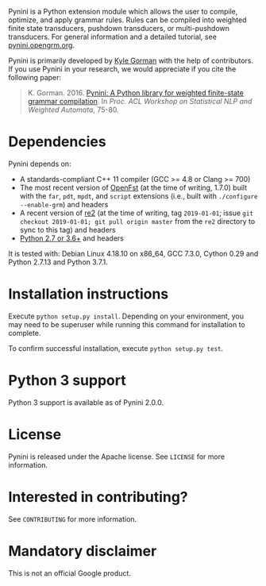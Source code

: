 Pynini is a Python extension module which allows the user to compile,
optimize, and apply grammar rules. Rules can be compiled into weighted
finite state transducers, pushdown transducers, or multi-pushdown
transducers. For general information and a detailed tutorial, see
[pynini.opengrm.org](http://pynini.opengrm.org).

Pynini is primarily developed by [Kyle Gorman](mailto:kbg@google.com)
with the help of contributors. If you use Pynini in your research, we
would appreciate if you cite the following paper:

> K. Gorman. 2016. [Pynini: A Python library for weighted finite-state
> grammar
> compilation](http://openfst.cs.nyu.edu/twiki/pub/GRM/Pynini/pynini-paper.pdf).
> In *Proc. ACL Workshop on Statistical NLP and Weighted Automata*,
> 75-80.

Dependencies
============

Pynini depends on:

-   A standards-compliant C++ 11 compiler (GCC &gt;= 4.8 or Clang &gt;= 700)
-   The most recent version of [OpenFst](http://openfst.org) (at the time of
    writing, 1.7.0) built with the `far`, `pdt`, `mpdt`, and `script` extensions
    (i.e., built with `./configure --enable-grm`) and headers
-   A recent version of [re2](http://github.com/google/re2) (at the time of
    writing, tag `2019-01-01`; issue `git checkout 2019-01-01; git pull origin
    master` from the `re2` directory to sync to this tag) and headers
-   [Python 2.7 or 3.6+](https://www.python.org) and headers

It is tested with: Debian Linux 4.18.10 on x86\_64, GCC 7.3.0, Cython 0.29 and
Python 2.7.13 and Python 3.7.1.

Installation instructions
=========================

Execute `python setup.py install`. Depending on your environment, you
may need to be superuser while running this command for installation to
complete.

To confirm successful installation, execute `python setup.py test`.

Python 3 support
================

Python 3 support is available as of Pynini 2.0.0.

License
=======

Pynini is released under the Apache license. See `LICENSE` for more
information.

Interested in contributing?
===========================

See `CONTRIBUTING` for more information.

Mandatory disclaimer
====================

This is not an official Google product.
